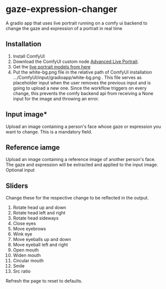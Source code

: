 # gaze-expression-changer
A gradio app that uses live portrait running on a comfy ui backend to change the gaze and expression of a portrait in real time

## Installation
1. Install ComfyUI
2. Download the ComfyUI custom node [Advanced Live Portrait](https://github.com/PowerHouseMan/ComfyUI-AdvancedLivePortrait).
3. Get the [live portrait models from here](https://huggingface.co/Kijai/LivePortrait_safetensors/tree/main)
4. Put the white-bg.png file in the relative path of ComfyUI installation .../ComfyUI/input/gradioapp/white-bg.png . This file serves as placeholder input when the user removes the previous input and is going to upload a new one. Since the workflow triggers on every change, this prevents the comfy backend api from receiving a None input for the image and throwing an error.

## Input image*
Upload an image containing a person's face whose gaze or expression you want to change. This is a mandatory field.

## Reference iamge
Upload an image containing a reference image of another person's face. The gaze and expression will be extracted and applied to the input image. Optional input

## Sliders
Change these for the respective change to be reflected in the output.
1. Rotate head up and down
2. Rotate head left and right
3. Rotate head sideways
4. Close eyes
5. Move eyebrows
6. Wink eye
7. Move eyeballs up and down
8. Move eyeball left and right
9. Open mouth
10. Widen mouth
11. Circular mouth
12. Smile
13. Src ratio

Refresh the page to reset to defaults.
